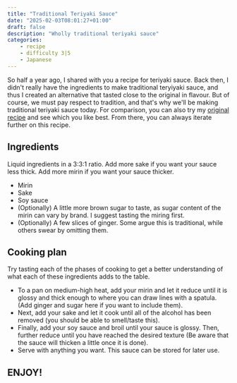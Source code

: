 ```yaml
---
title: "Traditional Teriyaki Sauce"
date: "2025-02-03T08:01:27+01:00"
draft: false
description: "Wholly traditional teriyaki sauce"
categories: 
    - recipe
    - difficulty 3|5
    - Japanese
---
```


So half a year ago, I shared with you a recipe for teriyaki sauce. Back then, I didn't really have the ingredients to make traditional teryiyaki sauce, and thus I created an alternative that tasted close to the original in flavour. But of course, we must pay respect to tradition, and that's why we'll be making traditional teriyaki sauce today. For comparison, you can also try my [original recipe](https://paulstapel.com/recipes/teriyaki-sauce/) and see which you like best. From there, you can always iterate further on this recipe. 

## Ingredients
Liquid ingredients in a 3:3:1 ratio. Add more sake if you want your sauce less thick. Add more mirin if you want your sauce thicker.  
- Mirin 
- Sake
- Soy sauce 
- (Optionally) A little more brown sugar to taste, as sugar content of the mirin can vary by brand. I suggest tasting the miring first. 
- (Optionally) A few slices of ginger. Some argue this is traditional, while others swear by omitting them. 

## Cooking plan
Try tasting each of the phases of cooking to get a better understanding of what each of these ingredients adds to the table. 

- To a pan on medium-high heat, add your mirin and let it reduce until it is glossy and thick enough to where you can draw lines with a spatula. (Add ginger and sugar here if you want to include them). 
-  Next, add your sake and let it cook until all of the alcohol has been removed (you should be able to smell/taste this). 
- Finally, add your soy sauce and broil until your sauce is glossy. Then, further reduce until you have reached the desired texture (Be aware that the sauce will thicken a little once it is done). 
- Serve with anything you want. This sauce can be stored for later use. 

## ENJOY!


